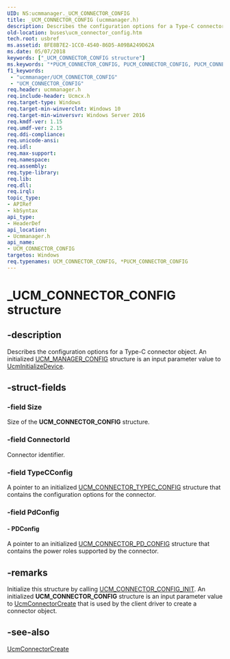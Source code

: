 ```yaml
---
UID: NS:ucmmanager._UCM_CONNECTOR_CONFIG
title: _UCM_CONNECTOR_CONFIG (ucmmanager.h)
description: Describes the configuration options for a Type-C connector object. An initialized UCM_MANAGER_CONFIG structure is an input parameter value to UcmInitializeDevice.
old-location: buses\ucm_connector_config.htm
tech.root: usbref
ms.assetid: 8FE8B7E2-1CC0-4540-86D5-A09BA249D62A
ms.date: 05/07/2018
keywords: ["_UCM_CONNECTOR_CONFIG structure"]
ms.keywords: "*PUCM_CONNECTOR_CONFIG, PUCM_CONNECTOR_CONFIG, PUCM_CONNECTOR_CONFIG structure pointer [Buses], UCM_CONNECTOR_CONFIG, UCM_CONNECTOR_CONFIG structure [Buses], _UCM_CONNECTOR_CONFIG, buses.ucm_connector_config, ucmmanager/PUCM_CONNECTOR_CONFIG, ucmmanager/UCM_CONNECTOR_CONFIG"
f1_keywords:
 - "ucmmanager/UCM_CONNECTOR_CONFIG"
 - "UCM_CONNECTOR_CONFIG"
req.header: ucmmanager.h
req.include-header: Ucmcx.h
req.target-type: Windows
req.target-min-winverclnt: Windows 10
req.target-min-winversvr: Windows Server 2016
req.kmdf-ver: 1.15
req.umdf-ver: 2.15
req.ddi-compliance: 
req.unicode-ansi: 
req.idl: 
req.max-support: 
req.namespace: 
req.assembly: 
req.type-library: 
req.lib: 
req.dll: 
req.irql: 
topic_type:
- APIRef
- kbSyntax
api_type:
- HeaderDef
api_location:
- Ucmmanager.h
api_name:
- UCM_CONNECTOR_CONFIG
targetos: Windows
req.typenames: UCM_CONNECTOR_CONFIG, *PUCM_CONNECTOR_CONFIG
---
```


# _UCM_CONNECTOR_CONFIG structure


## -description


Describes the configuration options for a Type-C connector object. An initialized <a href="https://docs.microsoft.com/windows-hardware/drivers/ddi/ucmmanager/ns-ucmmanager-_ucm_manager_config">UCM_MANAGER_CONFIG</a> structure is an input parameter value to   <a href="https://docs.microsoft.com/windows-hardware/drivers/ddi/ucmmanager/nf-ucmmanager-ucminitializedevice">UcmInitializeDevice</a>.


## -struct-fields




### -field Size

Size of the <b>UCM_CONNECTOR_CONFIG</b> structure. 


### -field ConnectorId

Connector identifier. 


### -field TypeCConfig

A pointer to an initialized <a href="https://docs.microsoft.com/windows-hardware/drivers/ddi/ucmmanager/ns-ucmmanager-_ucm_connector_typec_config">UCM_CONNECTOR_TYPEC_CONFIG</a> structure that contains the configuration options for the connector. 


### -field PdConfig

 




#### - PDConfig

A pointer to an initialized <a href="https://docs.microsoft.com/windows-hardware/drivers/ddi/ucmmanager/ns-ucmmanager-_ucm_connector_pd_config">UCM_CONNECTOR_PD_CONFIG</a> structure that contains the power roles supported by the connector. 


## -remarks



Initialize this structure by calling <a href="https://docs.microsoft.com/windows-hardware/drivers/ddi/ucmmanager/nf-ucmmanager-ucm_connector_config_init">UCM_CONNECTOR_CONFIG_INIT</a>. An initialized <b>UCM_CONNECTOR_CONFIG</b> structure is an input parameter value to <a href="https://docs.microsoft.com/windows-hardware/drivers/ddi/ucmmanager/nf-ucmmanager-ucmconnectorcreate">UcmConnectorCreate</a> that is used by the client driver to create a connector object.




## -see-also




<a href="https://docs.microsoft.com/windows-hardware/drivers/ddi/ucmmanager/nf-ucmmanager-ucmconnectorcreate">UcmConnectorCreate</a>
 

 

